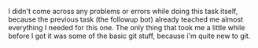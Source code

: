 I didn't come across any problems or errors while doing this task itself, because the previous task (the followup bot) already teached me almost everything I needed for this one. The only thing that took me a little while before I got it was some of the basic git stuff, because i'm quite new to git.
